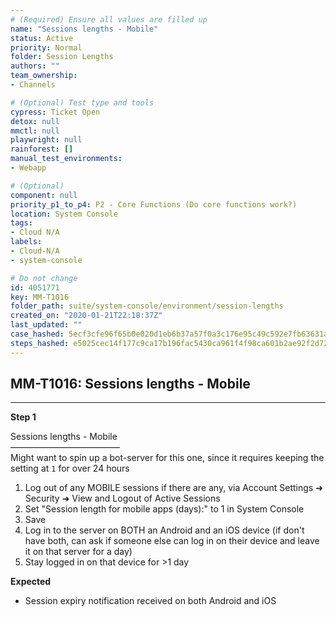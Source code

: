 ```yaml
---
# (Required) Ensure all values are filled up
name: "Sessions lengths - Mobile"
status: Active
priority: Normal
folder: Session Lengths
authors: ""
team_ownership: 
- Channels

# (Optional) Test type and tools
cypress: Ticket Open
detox: null
mmctl: null
playwright: null
rainforest: []
manual_test_environments: 
- Webapp

# (Optional)
component: null
priority_p1_to_p4: P2 - Core Functions (Do core functions work?)
location: System Console
tags: 
- Cloud N/A
labels: 
- Cloud-N/A
- system-console

# Do not change
id: 4051771
key: MM-T1016
folder_path: suite/system-console/environment/session-lengths
created_on: "2020-01-21T22:18:37Z"
last_updated: ""
case_hashed: 5ecf3cfe96f65b0e020d1eb6b37a57f0a3c176e95c49c592e7fb63631a6472576dcfa0911e6a4b6262c069975c11b9a1
steps_hashed: e5025cec14f177c9ca17b196fac5430ca961f4f98ca601b2ae92f2d72cbaf4c00de8cac76b411f170b710349601738e0
---
```


## MM-T1016: Sessions lengths - Mobile

---

**Step 1**

Sessions lengths - Mobile\
–––––––––––––––––––––––––\
Might want to spin up a bot-server for this one, since it requires keeping the setting at `1` for over 24 hours

1. Log out of any MOBILE sessions if there are any, via Account Settings ➜ Security ➜ View and Logout of Active Sessions
2. Set "Session length for mobile apps (days):" to 1 in System Console
3. Save
4. Log in to the server on BOTH an Android and an iOS device (if don't have both, can ask if someone else can log in on their device and leave it on that server for a day)
5. Stay logged in on that device for >1 day

**Expected**

- Session expiry notification received on both Android and iOS
